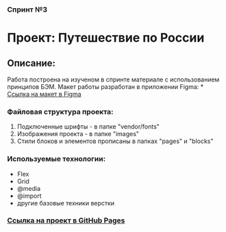### Спринт №3

# Проект: Путешествие по России

## Описание:

Работа построена на изученом в спринте материале с использованием принципов БЭМ. Макет работы разработан в приложении Figma: * [Ссылка на макет в Figma](https://www.figma.com/file/5S2WSbEFL6awjVWJ0NWL8Q/Sprint-3_-Russia-_-desktop-mobile?node-id=28503%3A0)

### Файловая структура проекта:

1. Подключенные шрифты - в папке "vendor/fonts"
2. Изображения проекта - в папке "images"
3. Стили блоков и элементов прописаны в папках "pages" и "blocks"

### Используемые технологии:
- Flex
- Grid
- @media
- @import
- другие базовые техники верстки

### [Ссылка на проект в GitHub Pages](https://www.figma.com/file/5S2WSbEFL6awjVWJ0NWL8Q/Sprint-3_-Russia-_-desktop-mobile?node-id=28503%3A0)
